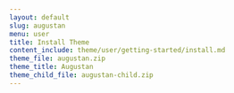 ```yaml
---
layout: default
slug: augustan
menu: user
title: Install Theme
content_include: theme/user/getting-started/install.md
theme_file: augustan.zip
theme_title: Augustan
theme_child_file: augustan-child.zip
---
```

